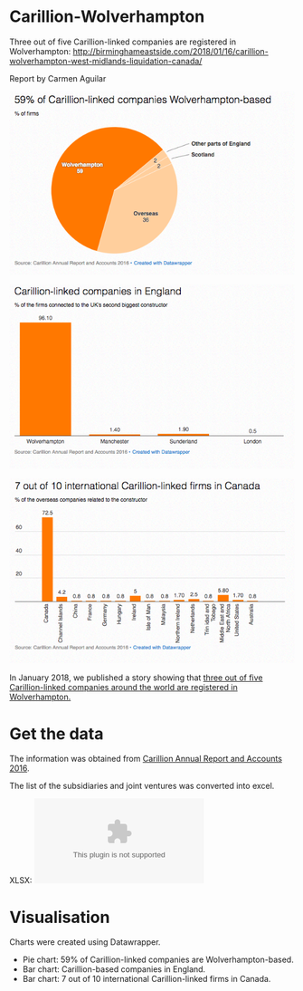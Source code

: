 # Carillion-Wolverhampton
Three out of five Carillion-linked companies are registered in Wolverhampton: http://birminghameastside.com/2018/01/16/carillion-wolverhampton-west-midlands-liquidation-canada/

Report by Carmen Aguilar

![Carillion-linked companies in Wolverhampton](https://github.com/Birmingham-Eastside/Carillion-Wolverhampton/blob/master/Wolverhampton-Carillion.png)

![Carillion-linked companies in England](https://github.com/Birmingham-Eastside/Carillion-Wolverhampton/blob/master/England-Carillion.png)

![Carillion-linked companies overseas](https://github.com/Birmingham-Eastside/Carillion-Wolverhampton/blob/master/Overseas-Carillion.png)

In January 2018, we published a story showing that <a href="http://birminghameastside.com/2018/01/16/carillion-wolverhampton-west-midlands-liquidation-canada/" target="_blank">three out of five Carillion-linked companies around the world are registered in Wolverhampton.</a> 

# Get the data

The information was obtained from <a href="https://beta.companieshouse.gov.uk/company/03782379/filing-history" target="_blank">Carillion Annual Report and Accounts 2016</a>. 

The list of the subsidiaries and joint ventures was converted into excel. 

XLSX: ![Carillion-linked companies](https://github.com/Birmingham-Eastside/Carillion-Wolverhampton/blob/master/carillion-linked%20companies.xlsx)

# Visualisation

Charts were created using Datawrapper. 
<ul>
  <li>Pie chart: 59% of Carillion-linked companies are Wolverhampton-based.</li>
  <li>Bar chart: Carillion-based companies in England.</li>
  <li>Bar chart: 7 out of 10 international Carillion-linked firms in Canada.</li>
  </ul>
